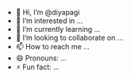 - 👋 Hi, I’m @diyapagi
- 👀 I’m interested in ...
- 🌱 I’m currently learning ...
- 💞️ I’m looking to collaborate on ...
- 📫 How to reach me ...
- 😄 Pronouns: ...
- ⚡ Fun fact: ...

<!---
diyapagi/diyapagi is a ✨ special ✨ repository because its `README.md` (this file) appears on your GitHub profile.
You can click the Preview link to take a look at your changes.
--->
